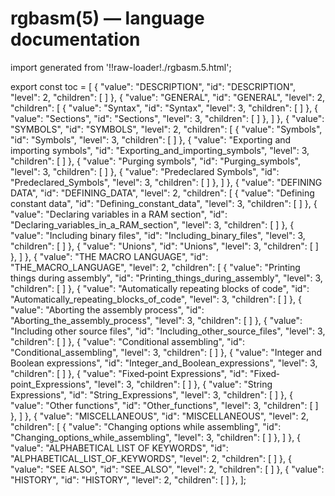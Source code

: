 # rgbasm(5) — language documentation

import generated from '!!raw-loader!./rgbasm.5.html';

<div class="manual-text" dangerouslySetInnerHTML={{ __html: generated }} />

export const toc = [
{
	"value": "DESCRIPTION",
	"id": "DESCRIPTION",
	"level": 2,
	"children": [
	]
},
{
	"value": "GENERAL",
	"id": "GENERAL",
	"level": 2,
	"children": [
{
	"value": "Syntax",
	"id": "Syntax",
	"level": 3,
	"children": [
	]
},
{
	"value": "Sections",
	"id": "Sections",
	"level": 3,
	"children": [
	]
},
	]
},
{
	"value": "SYMBOLS",
	"id": "SYMBOLS",
	"level": 2,
	"children": [
{
	"value": "Symbols",
	"id": "Symbols",
	"level": 3,
	"children": [
	]
},
{
	"value": "Exporting and importing symbols",
	"id": "Exporting_and_importing_symbols",
	"level": 3,
	"children": [
	]
},
{
	"value": "Purging symbols",
	"id": "Purging_symbols",
	"level": 3,
	"children": [
	]
},
{
	"value": "Predeclared Symbols",
	"id": "Predeclared_Symbols",
	"level": 3,
	"children": [
	]
},
	]
},
{
	"value": "DEFINING DATA",
	"id": "DEFINING_DATA",
	"level": 2,
	"children": [
{
	"value": "Defining constant data",
	"id": "Defining_constant_data",
	"level": 3,
	"children": [
	]
},
{
	"value": "Declaring variables in a RAM section",
	"id": "Declaring_variables_in_a_RAM_section",
	"level": 3,
	"children": [
	]
},
{
	"value": "Including binary files",
	"id": "Including_binary_files",
	"level": 3,
	"children": [
	]
},
{
	"value": "Unions",
	"id": "Unions",
	"level": 3,
	"children": [
	]
},
	]
},
{
	"value": "THE MACRO LANGUAGE",
	"id": "THE_MACRO_LANGUAGE",
	"level": 2,
	"children": [
{
	"value": "Printing things during assembly",
	"id": "Printing_things_during_assembly",
	"level": 3,
	"children": [
	]
},
{
	"value": "Automatically repeating blocks of code",
	"id": "Automatically_repeating_blocks_of_code",
	"level": 3,
	"children": [
	]
},
{
	"value": "Aborting the assembly process",
	"id": "Aborting_the_assembly_process",
	"level": 3,
	"children": [
	]
},
{
	"value": "Including other source files",
	"id": "Including_other_source_files",
	"level": 3,
	"children": [
	]
},
{
	"value": "Conditional assembling",
	"id": "Conditional_assembling",
	"level": 3,
	"children": [
	]
},
{
	"value": "Integer and Boolean expressions",
	"id": "Integer_and_Boolean_expressions",
	"level": 3,
	"children": [
	]
},
{
	"value": "Fixed‐point Expressions",
	"id": "Fixed‐point_Expressions",
	"level": 3,
	"children": [
	]
},
{
	"value": "String Expressions",
	"id": "String_Expressions",
	"level": 3,
	"children": [
	]
},
{
	"value": "Other functions",
	"id": "Other_functions",
	"level": 3,
	"children": [
	]
},
	]
},
{
	"value": "MISCELLANEOUS",
	"id": "MISCELLANEOUS",
	"level": 2,
	"children": [
{
	"value": "Changing options while assembling",
	"id": "Changing_options_while_assembling",
	"level": 3,
	"children": [
	]
},
	]
},
{
	"value": "ALPHABETICAL LIST OF KEYWORDS",
	"id": "ALPHABETICAL_LIST_OF_KEYWORDS",
	"level": 2,
	"children": [
	]
},
{
	"value": "SEE ALSO",
	"id": "SEE_ALSO",
	"level": 2,
	"children": [
	]
},
{
	"value": "HISTORY",
	"id": "HISTORY",
	"level": 2,
	"children": [
	]
},
];
